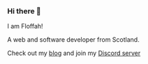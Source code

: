 ### Hi there 👋

I am Floffah!

A web and software developer from Scotland.

Check out my [blog](https://blog.floffah.dev) and join my [Discord server](https://discord.gg/bc8Y2y9)
